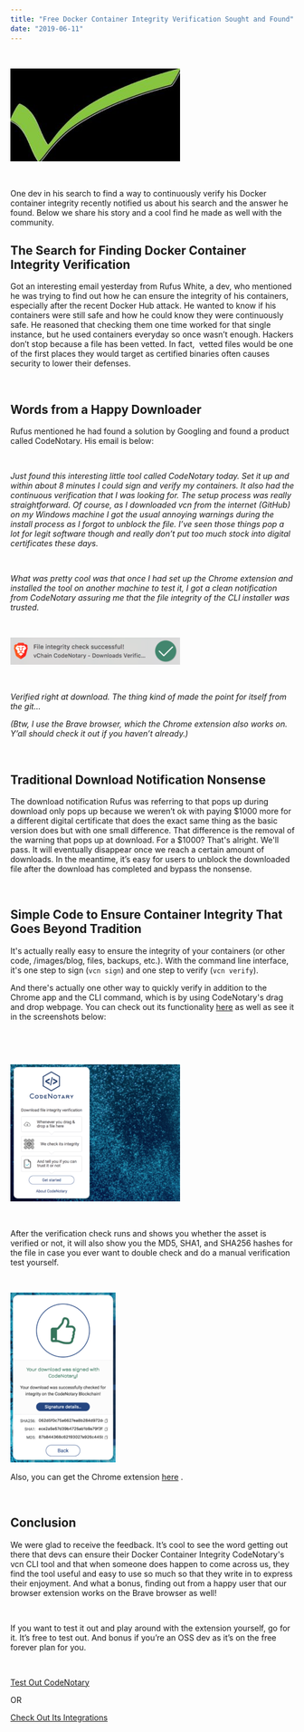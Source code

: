 ```yaml
---
title: "Free Docker Container Integrity Verification Sought and Found"
date: "2019-06-11"
---
```


 

![check mark (green)](/images/blog/check-mark-green-300x164.jpg)

 

One dev in his search to find a way to continuously verify his Docker container integrity recently notified us about his search and the answer he found. Below we share his story and a cool find he made as well with the community. 

## **The Search for Finding Docker Container Integrity Verification**

Got an interesting email yesterday from Rufus White, a dev, who mentioned he was trying to find out how he can ensure the integrity of his containers, especially after the recent Docker Hub attack. He wanted to know if his containers were still safe and how he could know they were continuously safe. He reasoned that checking them one time worked for that single instance, but he used containers everyday so once wasn’t enough. Hackers don’t stop because a file has been vetted. In fact,  vetted files would be one of the first places they would target as certified binaries often causes security to lower their defenses.

 

## **Words from a Happy Downloader**

Rufus mentioned he had found a solution by Googling and found a product called CodeNotary. His email is below:

 

_Just found this interesting little tool called CodeNotary today. Set it up and within about 8 minutes I could sign and verify my containers. It also had the continuous verification that I was looking for. The setup process was really straightforward._ _Of course, as I downloaded vcn from the internet (GitHub) on my Windows machine I got the usual annoying warnings during the install process as I forgot to unblock the file. I’ve seen those things pop a lot for legit software though and really don’t put too much stock into digital certificates these days._

 

_What was pretty cool was that once I had set up the Chrome extension and installed the tool on another machine to test it, I got a clean notification from CodeNotary assuring me that the file integrity of the CLI installer was trusted._

 

![CodeNotary Chrome Extension - Integrity Verified - Brave](/images/blog/CodeNotary-Chrome-Ext-Intergity-Verified-Brave-300x48.png)

 

_Verified right at download. The thing kind of made the point for itself from the git…_

_(Btw, I use the Brave browser, which the Chrome extension also works on. Y’all should check it out if you haven’t already.)_

 

## **Traditional Download Notification Nonsense**

The download notification Rufus was referring to that pops up during download only pops up because we weren’t ok with paying $1000 more for a different digital certificate that does the exact same thing as the basic version does but with one small difference. That difference is the removal of the warning that pops up at download. For a $1000? That's alright. We'll pass. It will eventually disappear once we reach a certain amount of downloads. In the meantime, it’s easy for users to unblock the downloaded file after the download has completed and bypass the nonsense.

 

## Simple Code to Ensure Container Integrity That Goes Beyond Tradition

It's actually really easy to ensure the integrity of your containers (or other code, /images/blog, files, backups, etc.). With the command line interface, it's one step to sign (`vcn sign`) and one step to verify (`vcn verify`). 

And there's actually one other way to quickly verify in addition to the Chrome app and the CLI command, which is by using CodeNotary's drag and drop webpage. You can check out its functionality [here](https://verify.codenotary.io/intro)  as well as see it in the screenshots below:

 

 

![](/images/blog/CodeNotary-Drag-and-Drop-Verify-Intro-Page-300x242.png)

 

After the verification check runs and shows you whether the asset is verified or not, it will also show you the MD5, SHA1, and SHA256 hashes for the file in case you ever want to double check and do a manual verification test yourself.

 

![CodeNotary - Drag & Drop - Verification - Verified](/images/blog/CodeNotary-Drag-Drop-Verification-Verified-186x300.png)

Also, you can get the Chrome extension [here](https://chrome.google.com/webstore/detail/vchain-codenotary-downloa/mnloemedehacppeggbipipjlphdjpjcb) .

 

## **Conclusion**

We were glad to receive the feedback. It’s cool to see the word getting out there that devs can ensure their Docker Container Integrity CodeNotary's vcn CLI tool and that when someone does happen to come across us, they find the tool useful and easy to use so much so that they write in to express their enjoyment. And what a bonus, finding out from a happy user that our browser extension works on the Brave browser as well! 

 

If you want to test it out and play around with the extension yourself, go for it. It’s free to test out. And bonus if you’re an OSS dev as it’s on the free forever plan for you.

 

[Test Out CodeNotary](https://dashboard.codenotary.io/auth/signup)

OR

[Check Out Its Integrations](https://www.codenotary.io/integrations/)
